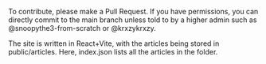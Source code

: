 To contribute, please make a Pull Request. If you have permissions, you can directly commit to the main branch unless told to by a higher admin such as @snoopythe3-from-scratch or @krxzykrxzy.

The site is written in React+Vite, with the articles being stored in public/articles. Here, index.json lists all the articles in the folder.
